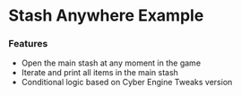 # Stash Anywhere Example

### Features

- Open the main stash at any moment in the game 
- Iterate and print all items in the main stash
- Conditional logic based on Cyber Engine Tweaks version
